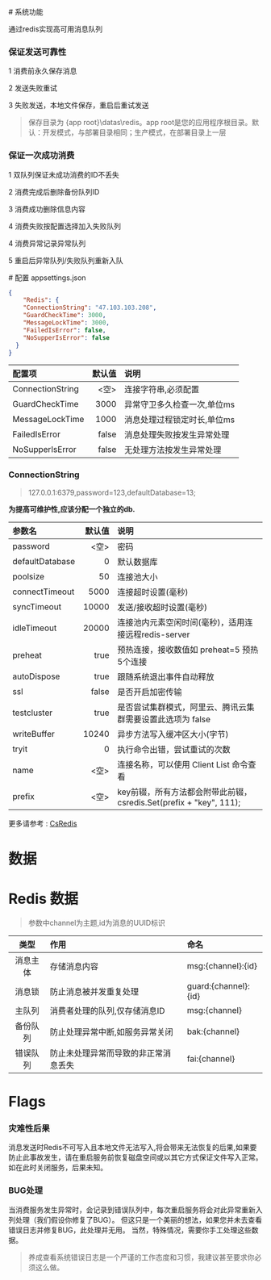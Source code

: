 ﻿﻿# 系统功能通过redis实现高可用消息队列### 保证发送可靠性1 消费前永久保存消息2 发送失败重试3 失败发送，本地文件保存，重启后重试发送> 保存目录为 {app root}\datas\redis。app root是您的应用程序根目录。默认：开发模式，与部署目录相同；生产模式，在部署目录上一层### 保证一次成功消费1 双队列保证未成功消费的ID不丢失2 消费完成后删除备份队列ID3 消费成功删除信息内容4 消费失败按配置选择加入失败队列4 消费异常记录异常队列5 重启后异常队列/失败队列重新入队﻿﻿﻿# 配置appsettings.json```json{    "Redis": {    "ConnectionString": "47.103.103.208",    "GuardCheckTime": 3000,    "MessageLockTime": 3000,    "FailedIsError": false,    "NoSupperIsError": false  }}```| 配置项 | 默认值 | 说明 || :---------------- | --------------: | :------------------- || ConnectionString | <空>  | 连接字符串,必须配置 || GuardCheckTime| 3000  | 异常守卫多久检查一次,单位ms|| MessageLockTime | 1000  | 消息处理过程锁定时长,单位ms|| FailedIsError| false| 消息处理失败按发生异常处理|| NoSupperIsError| false| 无处理方法按发生异常处理|### ConnectionString > 127.0.0.1:6379,password=123,defaultDatabase=13;**为提高可维护性,应该分配一个独立的db.**| 参数名 | 默认值 | 说明 || :---------------- | --------------: | :------------------- || password          | <空>  | 密码 || defaultDatabase   | 0     | 默认数据库 || poolsize          | 50    | 连接池大小 || connectTimeout    | 5000  | 连接超时设置(毫秒) || syncTimeout       | 10000 | 发送/接收超时设置(毫秒) || idleTimeout       | 20000 | 连接池内元素空闲时间(毫秒)，适用连接远程redis-server || preheat           | true  | 预热连接，接收数值如 preheat=5 预热5个连接 || autoDispose       | true  | 跟随系统退出事件自动释放 || ssl               | false | 是否开启加密传输 || testcluster       | true  | 是否尝试集群模式，阿里云、腾讯云集群需要设置此选项为 false || writeBuffer       | 10240 | 异步方法写入缓冲区大小(字节) || tryit             | 0     | 执行命令出错，尝试重试的次数 || name              | <空>  | 连接名称，可以使用 Client List 命令查看 || prefix            | <空>  | key前辍，所有方法都会附带此前辍，csredis.Set(prefix + "key", 111); |更多请参考 : [CsRedis](https://github.com/2881099/csredis/master/README.md)# 数据# Redis 数据> 参数中channel为主题,id为消息的UUID标识| 类型 | 作用 | 命名 || :----------------:| :------------------- | :-------------- || 消息主体 |存储消息内容| msg:{channel}:{id} || 消息锁   |防止消息被并发重复处理| guard:{channel}:{id} || 主队列|消费者处理的队列,仅存储消息ID| msg:{channel} || 备份队列|防止处理异常中断,如服务异常关闭| bak:{channel} | | 错误队列| 防止未处理异常而导致的非正常消息丢失|fai:{channel}|# Flags### 灾难性后果消息发送时Redis不可写入且本地文件无法写入,将会带来无法恢复的后果,如果要防止此事故发生，请在重启服务前恢复磁盘空间或以其它方式保证文件写入正常。如在此时关闭服务，后果未知。### BUG处理当消费服务发生异常时，会记录到错误队列中，每次重启服务将会对此异常重新入列处理（我们假设你修复了BUG）。但这只是一个美丽的想法，如果您并未去查看错误日志并修复BUG，此处理并无用。当然，特殊情况，需要你手工处理这些数据。> 养成查看系统错误日志是一个严谨的工作态度和习惯，我建议甚至要求你必须这么做。